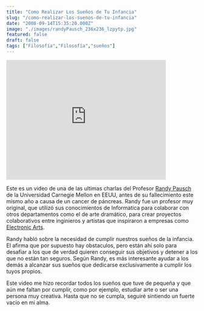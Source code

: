 ```yaml
---
title: "Como Realizar Los Sueños de Tu Infancia"
slug: "/como-realizar-los-suenos-de-tu-infancia"
date: "2008-09-14T15:35:20.000Z"
image: "./images/randyPausch_236x236_lzpytp.jpg"
featured: false
draft: false
tags: ["Filosofía","Filosofía","sueños"]
---
```


<iframe width="420" height="315" src="https://www.youtube.com/embed/ji5_MqicxSo" frameborder="0" allowfullscreen></iframe>

Este es un video de una de las ultimas charlas del Profesor [Randy Pausch](http://es.wikipedia.org/wiki/Randy_Pausch) de la Universidad Carnegie Mellon en EEUU, antes de su fallecimiento este mismo año a causa de un cancer de páncreas. Randy fue un profesor muy original, que utilizó sus conocimientos de Informatica para colaborar con otros departamentos como el de arte dramático, para crear proyectos colaborativos entre inginieros y artistas que inspiraron a empresas como [Electronic Arts](http://es.wikipedia.org/wiki/Electronic_Arts).

Randy habló sobre la necesidad de cumplir nuestros sueños de la infancia. El afirma que por supuesto hay obstaculos, pero están ahí solo para desafiar a los que de verdad quieren conseguir sus objetivos y detener a los que no están tan seguros. Según Randy, es más interesante ayudar a los demás a alcanzar sus sueños que dedicarse exclusivamente a cumplir los tuyos propios.

Este video me hizo recordar todos los sueños que tuve de pequeña y que aún me faltan por cumplir, como por ejemplo, estudiar arte o ser una persona muy creativa. Hasta que no se cumpla, seguiré sintiendo un fuerte vacío en mi alma.



